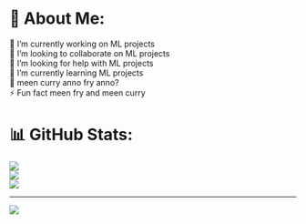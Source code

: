 # 💫 About Me:
🔭 I’m currently working on ML projects<br>👯 I’m looking to collaborate on ML projects<br>🤝 I’m looking for help with ML projects<br>🌱 I’m currently learning ML projects<br>💬 meen curry anno fry anno?<br>⚡ Fun fact meen fry and meen curry



# 📊 GitHub Stats:
![](https://github-readme-stats.vercel.app/api?username=kevin-babu-dotcom&theme=midnight-purple&hide_border=false&include_all_commits=true&count_private=true)<br/>
![](https://github-readme-streak-stats.herokuapp.com/?user=kevin-babu-dotcom&theme=midnight-purple&hide_border=false)<br/>
![](https://github-readme-stats.vercel.app/api/top-langs/?username=kevin-babu-dotcom&theme=midnight-purple&hide_border=false&include_all_commits=true&count_private=true&layout=compact)


---
[![](https://visitcount.itsvg.in/api?id=kevin-babu-dotcom&icon=9&color=11)](https://visitcount.itsvg.in)

<!-- Proudly created with GPRM ( https://gprm.itsvg.in ) -->
